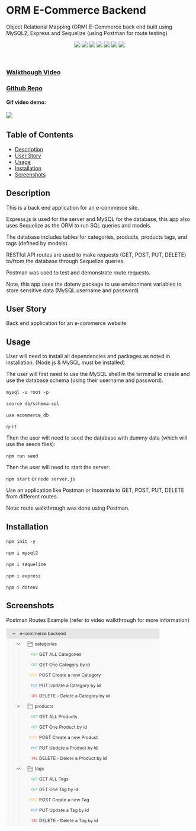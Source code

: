 # ORM E-Commerce Backend
Object Relational Mapping (ORM) E-Commerce back end built using MySQL2, Express and Sequelize (using Postman for route testing)

<p align="center">
 <img src="https://img.shields.io/github/repo-size/ssharp0/team-summary-generator">
 <img src="https://img.shields.io/badge/Javascript-yellow">
 <img src="https://img.shields.io/badge/-node.js-green">
 <img src="https://img.shields.io/badge/-MySQL2-purple">
 <img src="https://img.shields.io/badge/-express npm-brown">
 <img src="https://img.shields.io/badge/-sequelize npm-blue">
 <img src="https://img.shields.io/badge/-dotenv npm-grey">
</p>

<br>

### [Walkthough Video](https://drive.google.com/file/d/1-bvmt3gxuQ31gAP2pBIlxmAj91hRgrrS/view?usp=sharing)

### [Github Repo](https://github.com/ssharp0/orm-ecommerce-backend)

#### Gif video demo:

![](/assets/img/full-walkthrough.gif)

## Table of Contents

- [Description](#description)
- [User Story](#user-story)
- [Usage](#usage)
- [Installation](#installation)
- [Screenshots](#screenshots)

## Description

This is a back end application for an e-commerce site. 

Express.js is used for the server and MySQL for the database, this app also uses Sequelize as the ORM to run SQL queries and models. 

The database includes tables for categories, products, products tags, and tags (defined by models). 

RESTful API routes are used to make requests (GET, POST, PUT, DELETE) to/from the database through Sequelize queries. 

Postman was used to test and demonstrate route requests.

Note, this app uses the dotenv package to use environment variables to store sensitive data (MySQL username and password)

## User Story

Back end application for an e-commerce website

## Usage

User will need to install all dependencies and packages as noted in installation. (Node.js & MySQL must be installed)

The user will first need to use the MySQL shell in the terminal to create and use the database schema (using their username and password).

`mysql -u root -p`

`source db/schema.sql`  

`use ecommerce_db`

`quit`

Then the user will need to seed the database with dummy data (which will use the seeds files):

`npm run seed`

Then the user will need to start the server:

`npm start` or `node server.js`

Use an application like Postman or Insomnia to GET, POST, PUT, DELETE from different routes.

Note: route walkthrough was done using Postman.


## Installation

`npm init -y`

`npm i mysql2`

`npm i sequelize`

`npm i express`

`npm i dotenv`

## Screenshots

Postman Routes Example (refer to video walkthrough for more information)

![](/assets/img/postman-route-testing.png)

